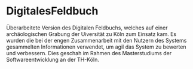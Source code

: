 # DigitalesFeldbuch
Überarbeitete Version des Digitalen Feldbuchs, welches auf einer archäologischen Grabung der Uiversität zu Köln zum Einsatz kam. Es wurden die bei der engen Zusammenarbeit mit den Nutzern des Systems gesammelten Informationen verwendet, um agil das System zu bewerten und verbessern. Dies geschah im Rahmen des Masterstudiums der Softwareentwicklung an der TH-Köln.
